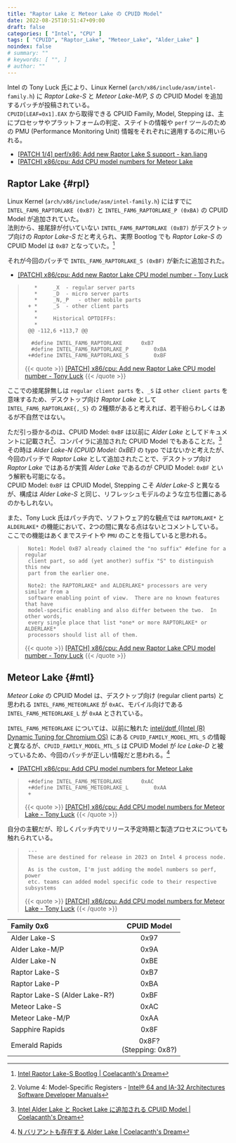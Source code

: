```yaml
---
title: "Raptor Lake と Meteor Lake の CPUID Model"
date: 2022-08-25T10:51:47+09:00
draft: false
categories: [ "Intel", "CPU" ]
tags: [ "CPUID", "Raptor_Lake", "Meteor_Lake", "Alder_Lake" ]
noindex: false
# summary: ""
# keywords: [ "", ]
# author: ""
---
```


Intel の Tony Luck 氏により、Linux Kernel (`arch/x86/include/asm/intel-family.h`) に *Raptor Lake-S* と *Meteor Lake-M/P, S* の CPUID Model を追加するパッチが投稿されている。  
`CPUID[LEAF=0x1].EAX` から取得できる CPUID Family, Model, Stepping は、主にプロセッサやプラットフォームの判定、ステイトの情報や `perf` ツールのための PMU (Performance Monitoring Unit) 情報をそれぞれに適用するのに用いられる。  

 * [[PATCH 1/4] perf/x86: Add new Raptor Lake S support - kan.liang](https://lore.kernel.org/all/20220823210129.979394-1-kan.liang@linux.intel.com/)
 * [[PATCH] x86/cpu: Add CPU model numbers for Meteor Lake](https://lore.kernel.org/all/20220824175718.232384-1-tony.luck@intel.com/T/#u)

## Raptor Lake {#rpl}
Linux Kernel (`arch/x86/include/asm/intel-family.h`) にはすでに `INTEL_FAM6_RAPTORLAKE (0xB7)` と `INTEL_FAM6_RAPTORLAKE_P (0xBA)` の CPUID Model が追加されていた。  
法則から、接尾辞が付いていない `INTEL_FAM6_RAPTORLAKE (0xB7)` がデスクトップ向けの *Raptor Lake-S* だと考えられ、実際 Bootlog でも *Raptor Lake-S* の CPUID Model は `0xB7` となっていた。[^rpl-bootlog]  

[^rpl-bootlog]: [Intel Raptor Lake-S Bootlog | Coelacanth's Dream](/posts/2022/01/07/intel-rpl_s-bootlog/)

それが今回のパッチで `INTEL_FAM6_RAPTORLAKE_S (0xBF)` が新たに追加された。  

 * [[PATCH] x86/cpu: Add new Raptor Lake CPU model number - Tony Luck](https://lore.kernel.org/all/20220823174819.223941-1-tony.luck@intel.com/)

 > 		  *		_X	- regular server parts
 > 		  *		_D	- micro server parts
 > 		  *		_N,_P	- other mobile parts
 > 		+ *		_S	- other client parts
 > 		  *
 > 		  *		Historical OPTDIFFs:
 > 		  *
 > 		@@ -112,6 +113,7 @@
 > 		 
 > 		 #define INTEL_FAM6_RAPTORLAKE		0xB7
 > 		 #define INTEL_FAM6_RAPTORLAKE_P		0xBA
 > 		+#define INTEL_FAM6_RAPTORLAKE_S		0xBF
 >
 > {{< quote >}} [[PATCH] x86/cpu: Add new Raptor Lake CPU model number - Tony Luck](https://lore.kernel.org/all/20220823174819.223941-1-tony.luck@intel.com/) {{< /quote >}}

ここでの接尾辞無しは `regular client parts` を、`_S` は `other client parts` を意味するため、デスクトップ向け *Raptor Lake* として `INTEL_FAM6_RAPTORLAKE{,_S}` の 2種類があると考えれば、若干紛らわしくはあるが不自然ではない。  

ただ引っ掛かるのは、CPUID Model: `0xBF` は以前に *Alder Lake* としてドキュメントに記載され[^doc]、コンパイラに追加された CPUID Model でもあることだ。[^adl]  
その時は *Alder Lake-N (CPUID Model: 0xBE)* の typo ではないかと考えたが、今回のパッチで *Raptor Lake* として追加されたことで、デスクトップ向け *Raptor Lake* ではあるが実質 *Alder Lake* であるのが CPUID Model: `0xBF` という解釈も可能になる。  
CPUID Model: `0xBF` は CPUID Model, Stepping こそ *Alder Lake-S* と異なるが、構成は *Alder Lake-S* と同じ、リフレッシュモデルのような立ち位置にあるのかもしれない。  

[^doc]: Volume 4: Model-Specific Registers - [Intel® 64 and IA-32 Architectures Software Developer Manuals](https://www.intel.com/content/www/us/en/developer/articles/technical/intel-sdm.html)
[^adl]: [Intel Alder Lake と Rocket Lake に追加される CPUID Model | Coelacanth's Dream](/posts/2022/01/07/intel-adl-rkl-new-model/)

また、Tony Luck 氏はパッチ内で、ソフトウェア的な観点では `RAPTORLAKE*` と `ALDERLAKE*` の機能において、2つの間に異なる点はないとコメントしている。  
ここでの機能はあくまでステイトや `PMU` のことを指していると思われる。  

 > 		Note1: Model 0xB7 already claimed the "no suffix" #define for a regular
 > 		client part, so add (yet another) suffix "S" to distinguish this new
 > 		part from the earlier one.
 > 		
 > 		Note2: the RAPTORLAKE* and ALDERLAKE* processors are very similar from a
 > 		software enabling point of view.  There are no known features that have
 > 		model-specific enabling and also differ between the two.  In other words,
 > 		every single place that list *one* or more RAPTORLAKE* or ALDERLAKE*
 > 		processors should list all of them.
 >
 > {{< quote >}} [[PATCH] x86/cpu: Add new Raptor Lake CPU model number - Tony Luck](https://lore.kernel.org/all/20220823174819.223941-1-tony.luck@intel.com/) {{< /quote >}}

## Meteor Lake {#mtl}
*Meteor Lake* の CPUID Model は、デスクトップ向け (regular client parts) と思われる `INTEL_FAM6_METEORLAKE` が `0xAC`、モバイル向けである `INTEL_FAM6_METEORLAKE_L` が `0xAA` とされている。  

`INTEL_FAM6_METEORLAKE` については、以前に触れた [intel/dptf ((Intel (R) Dynamic Tuning for Chromium OS)](https://github.com/intel/dptf) にある `CPUID_FAMILY_MODEL_MTL_S` の情報と異なるが、`CPUID_FAMILY_MODEL_MTL_S` は CPUID Model が *Ice Lake-D* と被っているため、今回のパッチが正しい情報だと思われる。[^dptf]  

[^dptf]: [N バリアントも存在する Alder Lake | Coelacanth's Dream](/posts/2021/11/16/coreboot-intel-adl_n/)

 * [[PATCH] x86/cpu: Add CPU model numbers for Meteor Lake](https://lore.kernel.org/all/20220824175718.232384-1-tony.luck@intel.com/T/#u)

 > 		+#define INTEL_FAM6_METEORLAKE		0xAC
 > 		+#define INTEL_FAM6_METEORLAKE_L		0xAA
 > 		+
 >
 > {{< quote >}} [[PATCH] x86/cpu: Add CPU model numbers for Meteor Lake - Tony Luck](https://lore.kernel.org/all/20220824175718.232384-1-tony.luck@intel.com/) {{< /quote >}}

自分の主観だが、珍しくパッチ内でリリース予定時期と製造プロセスについても触れられている。  

 > 		---
 > 		These are destined for release in 2023 on Intel 4 process node.
 > 		
 > 		As is the custom, I'm just adding the model numbers so perf, power
 > 		etc. teams can added model specific code to their respective subsystems
 >
 > {{< quote >}} [[PATCH] x86/cpu: Add CPU model numbers for Meteor Lake - Tony Luck](https://lore.kernel.org/all/20220824175718.232384-1-tony.luck@intel.com/) {{< /quote >}}

| Family 0x6 | CPUID Model |
| :--        | :--:        |
| Alder Lake-S | 0x97      |
| Alder Lake-M/P | 0x9A    |
| Alder Lake-N   | 0xBE    |
| Raptor Lake-S  | 0xB7    |
| Raptor Lake-P  | 0xBA    |
| Raptor Lake-S (Alder Lake-R?) | 0xBF |
| Meteor Lake-S  | 0xAC |
| Meteor Lake-M/P | 0xAA |
| Sapphire Rapids | 0x8F |
| Emerald Rapids  | 0x8F?<br>(Stepping: 0x8?) |

